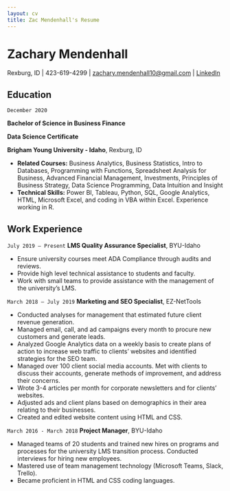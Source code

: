 ```yaml
---
layout: cv
title: Zac Mendenhall's Resume
---
```

# Zachary Mendenhall
Rexburg, ID | 423-619-4299 | <a href="zachary.mendenhall10@gmail.com">zachary.mendenhall10@gmail.com</a> | <a href="https://linkedin.com/in/zachary-mendenhall">LinkedIn</a></div>

<!-- https://www.monique.tech/the-art-of-markdown this is a comment on markdown tricks -->

## Education
`December 2020`

__Bachelor of Science in Business Finance__

__Data Science Certificate__

 __Brigham Young University - Idaho__, Rexburg, ID

- <b>Related Courses:</b> Business Analytics, Business Statistics, Intro to Databases, Programming with Functions, Spreadsheet Analysis for Business, Advanced Financial Management, Investments, Principles of Business Strategy, Data Science Programming, Data Intuition and Insight
- <b>Technical Skills:</b> Power BI, Tableau, Python, SQL, Google Analytics, HTML, Microsoft Excel, and coding in VBA within Excel. Experience working in R.


## Work Experience
`July 2019 – Present`
__LMS Quality Assurance Specialist__, BYU-Idaho

- Ensure university courses meet ADA Compliance through audits and reviews.
- Provide high level technical assistance to students and faculty.
- Work with small teams to provide assistance with the management of the university’s LMS.


`March 2018 – July 2019`
__Marketing and SEO Specialist__, EZ-NetTools

- Conducted analyses for management that estimated future client revenue generation.
- Managed email, call, and ad campaigns every month to procure new customers and generate leads.
- Analyzed Google Analytics data on a weekly basis to create plans of action to increase web traffic to clients’ websites and identified strategies for the SEO team.
- Managed over 100 client social media accounts. Met with clients to discuss their accounts, generate methods of improvement, and address their concerns.
- Wrote 3-4 articles per month for corporate newsletters and for clients’ websites.
- Adjusted ads and client plans based on demographics in their area relating to their businesses.
- Created and edited website content using HTML and CSS.

`March 2016 - March 2018`
__Project Manager__, BYU-Idaho

- Managed teams of 20 students and trained new hires on programs and processes for the university LMS transition process. Conducted interviews for hiring new employees.
- Mastered use of team management technology (Microsoft Teams, Slack, Trello). 
- Became proficient in HTML and CSS coding languages.





<!-- ### Footer

Last updated: May 2013 -->


